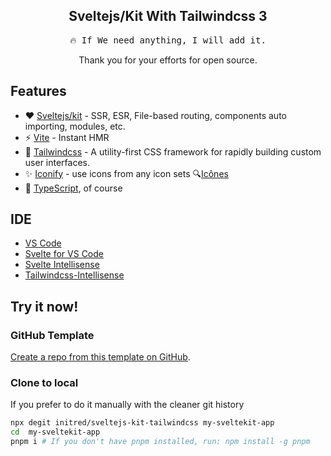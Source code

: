 <h2 align="center">
    Sveltejs/Kit With Tailwindcss 3
</h2>

<pre align="center">
🔥 If We need anything, I will add it.
</pre>

<p align="center">
Thank you for your efforts for open source.
</p>

## Features

- ❤️ [Sveltejs/kit](https://kit.svelte.dev) - SSR, ESR, File-based routing, components auto importing, modules, etc.
- ⚡️ [Vite](https://vitejs.dev/) - Instant HMR
- 🎨 [Tailwindcss](https://tailwindcss.com/) - A utility-first CSS framework for rapidly building custom user interfaces.
- ✨ [Iconify](https://iconify.design/) - use icons from any icon sets 🔍[Icônes](https://icones.netlify.app/)
- 🦾 [TypeScript](https://www.typescriptlang.org/), of course

## IDE

- [VS Code](https://code.visualstudio.com/)
- [Svelte for VS Code](https://github.com/sveltejs/language-tools)
- [Svelte Intellisense](https://github.com/ArdenIvanov/svelte-intellisense)
- [Tailwindcss-Intellisense](https://github.com/tailwindlabs/tailwindcss-intellisense)

## Try it now!

### GitHub Template

[Create a repo from this template on GitHub](https://github.com/initred/sveltejs-kit-tailwindcss/generate).

### Clone to local

If you prefer to do it manually with the cleaner git history

```bash
npx degit initred/sveltejs-kit-tailwindcss my-sveltekit-app
cd  my-sveltekit-app
pnpm i # If you don't have pnpm installed, run: npm install -g pnpm
```
